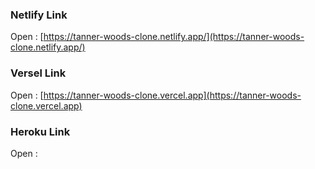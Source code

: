 ### Netlify Link
Open : [https://tanner-woods-clone.netlify.app/](https://tanner-woods-clone.netlify.app/)
### Versel Link 
Open : [https://tanner-woods-clone.vercel.app](https://tanner-woods-clone.vercel.app)
### Heroku Link
Open : []()